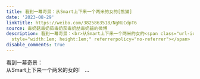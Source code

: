 ```yaml
---
title: 看到一幕奇景：从Smart上下来一个两米的女的[熊猫]
date: '2023-08-29'
linkTitle: https://weibo.com/3825863518/NgNUCdpT6
source: 毒奶菇毒奶茹毒奶茄毒奶喆毒奶囍的微博
description: 看到一幕奇景：<br>从Smart上下来一个两米的女的<span class="url-icon"><img alt="[熊猫]" src="https://h5.sinaimg.cn/m/emoticon/icon/others/d_xiongmao-74969ad038.png"
  style="width:1em; height:1em;" referrerpolicy="no-referrer"></span>  ...
disable_comments: true
---
```

看到一幕奇景：<br>从Smart上下来一个两米的女的<span class="url-icon"><img alt="[熊猫]" src="https://h5.sinaimg.cn/m/emoticon/icon/others/d_xiongmao-74969ad038.png" style="width:1em; height:1em;" referrerpolicy="no-referrer"></span>  ...
